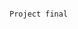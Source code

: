                                                                                                      Project final
